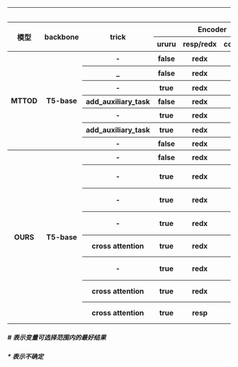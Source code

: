 <table style="text-align:center">
    <tr>
        <th colspan="14">TOD 实验结果</th>
    </tr>
    <tr>
        <th rowspan="2">模型</th>
        <th rowspan="2">backbone</th>
        <th rowspan="2">trick</th>
        <th colspan="3">Encoder</th>
        <th colspan="1">Decoder(Predict)</th>
        <th colspan="2">实验设置</th>
        <th colspan="4">得分</th>
        <th rowspan="2">目录</th>
    </tr>
    <tr>
        <th>ururu</th>
        <th>resp/redx</th>
        <th>context_size</th>
        <th>use_truth_db</th>
        <th>显卡</th>
        <th>epoch</th>
        <th>Inform</th>
        <th>Success</th>
        <th>Bleu</th>
        <th>Score</th>
    </tr>
    <tr>
    	<th rowspan="7">MTTOD</th>
        <th rowspan="7">T5-base</th>
        <th>-</th>
        <th>false</th>
        <th>redx</th>
        <th>-1*</th>
        <th>false*</th>
        <th>2080Ti</th>
        <th>10</th>
        <th>91.10</th>
        <th>82.70</th>
        <th>18.54</th>
        <th>105.44</th>
        <th>四卡/home/jhr/MTTOD-main/model_path</th>
    </tr>
    <tr>
        <th>_</th>
        <th>false</th>
        <th>redx</th>
        <th>-1*</th>
        <th>true*</th>
        <th>2080Ti</th>
        <th>10</th>
        <th>92.70</th>
        <th>84.40</th>
        <th>18.65</th>
        <th>107.20</th>
        <th>四卡/home/jhr/MTTOD-main/model_path</th>
    </tr>
    <tr>
        <th>-</th>
        <th>true</th>
        <th>redx</th>
        <th>2</th>
        <th>true*</th>
        <th>2080Ti</th>
        <th>10</th>
        <th>52.60</th>
        <th>47.30</th>
        <th>18.61</th>
        <th>68.56</th>
        <th>四卡/home/jhr/MTTOD-main/ururur_output_dir</th>
    </tr>
    <tr>
        <th>add_auxiliary_task</th>
        <th>false</th>
        <th>redx</th>
        <th>-1</th>
        <th>false</th>
        <th>Titan</th>
        <th>9</th>
        <th>89.90</th>
        <th>81.20</th>
        <th>18.66</th>
        <th>104.21</th>
        <th>Titan/home/jhr/MTTOD-main/output_dir</th>
    </tr>
    <tr>
        <th>-</th>
        <th>true</th>
        <th>redx</th>
        <th>-1</th>
        <th>false</th>
        <th>2080Ti</th>
        <th>10</th>
        <th>91.90</th>
        <th>83.50</th>
        <th>17.66</th>
        <th>105.36</th>
        <th>四卡/home/jhr/MTTOD-main/ururur_all_dir</th>
    </tr>
    <tr>
        <th>add_auxiliary_task</th>
        <th>true</th>
        <th>redx</th>
        <th>-1</th>
        <th>false#</th>
        <th>2080Ti</th>
        <th>10</th>
        <th>91.10</th>
        <th>80.70</th>
        <th>17.64</th>
        <th>103.54</th>
        <th>四卡/home/jhr/MTTOD-main/ururur_all_add_dir</th>
    </tr>
    <tr>
        <th>-</th>
        <th>false</th>
        <th>redx</th>
        <th>-1</th>
        <th></th>
        <th>Titan</th>
        <th></th>
        <th></th>
        <th></th>
        <th></th>
        <th></th>
        <th>Titan/home/jhr/MTTOD-main/noadd_output_dir</th>
    </tr>
    <tr>
    	<th rowspan="8">OURS</th>
        <th rowspan="8">T5-base</th>
        <th>-</th>
        <th>false</th>
        <th>redx</th>
        <th>4</th>
        <th>true</th>
        <th>2080Ti</th>
        <th>7</th>
        <th>91.50</th>
        <th>81.30</th>
        <th>19.69</th>
        <th>106.09</th>
        <th>四卡/home/jhr/share_encoder/MTTOD-main/output_dir</th>
    </tr>
    <tr>
        <th>-</th>
        <th>true</th>
        <th>redx</th>
        <th>4</th>
        <th>true</th>
        <th>2080Ti</th>
        <th>7</th>
        <th>94.10</th>
        <th>84.50</th>
        <th>19.56</th>
        <th>108.86</th>
        <th>四卡/home/jhr/share_encoder/MTTOD-main/ururu_output</th>
    </tr>
    <tr>
        <th>-</th>
        <th>true</th>
        <th>redx</th>
        <th>4</th>
        <th>true</th>
        <th>2080Ti</th>
        <th>7</th>
        <th>94.10</th>
        <th>84.50</th>
        <th>19.56</th>
        <th>108.86</th>
        <th>四卡/home/jhr/share_encoder/MTTOD-main/again_output_dir</th>
    </tr>
    <tr>
        <th>-</th>
        <th>true</th>
        <th>redx</th>
        <th>2</th>
        <th>true</th>
        <th>2080Ti</th>
        <th>10</th>
        <th>93.80</th>
        <th>84.50</th>
        <th>18.70</th>
        <th>107.85</th>
        <th>四卡/home/jhr/share_encoder/MTTOD-main/ururu_context_size_2_output</th>
    </tr>
    <tr>
        <th>cross attention</th>
        <th>true</th>
        <th>redx</th>
        <th>2</th>
        <th>true</th>
        <th>Titan</th>
        <th></th>
        <th></th>
        <th></th>
        <th></th>
        <th></th>
        <th>Titan/home/jhr/share_encoder_cross_attention/MTTOD-main/ws2_ururu_output</th>
    </tr>
    <tr>
        <th>-</th>
        <th>true</th>
        <th>redx</th>
        <th>5</th>
        <th>true</th>
        <th>2080Ti</th>
        <th>6</th>
        <th>92.80</th>
        <th>83.80</th>
        <th>19.13</th>
        <th>107.43</th>
        <th>四卡/home/jhr/share_encoder/MTTOD-main/ws5_output_dir</th>
    </tr>
    <tr>
        <th>cross attention</th>
        <th>true</th>
        <th>redx</th>
        <th>4</th>
        <th>true</th>
        <th>Titan</th>
        <th>9</th>
        <th>93.10</th>
        <th>85.00</th>
        <th>18.29</th>
        <th>107.34</th>
        <th>Titan/home/jhr/share_encoder_cross_attention/MTTOD-main/ururu_output</th>
    </tr>
    <tr>
        <th>cross attention</th>
        <th>true</th>
        <th>resp</th>
        <th>4</th>
        <th>true</th>
        <th>Titan</th>
        <th>10</th>
        <th>89.30</th>
        <th>81.30</th>
        <th>17.98</th>
        <th>103.28</th>
        <th>Titan/home/jhr/share_encoder_cross_attention/MTTOD-main/resp_ururu_output</th>
    </tr>
</table>

##### # 表示变量可选择范围内的最好结果

##### * 表示不确定

